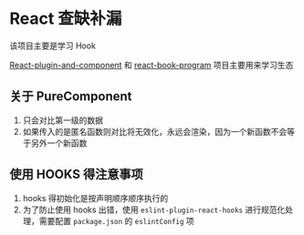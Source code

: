 # React 查缺补漏

该项目主要是学习 Hook

[React-plugin-and-component](https://github.com/KokoTa/React-plugin-and-component) 和 [react-book-program](https://github.com/KokoTa/react-book-program) 项目主要用来学习生态

## 关于 PureComponent

1. 只会对比第一级的数据
2. 如果传入的是匿名函数则对比将无效化，永远会渲染，因为一个新函数不会等于另外一个新函数

## 使用 HOOKS 得注意事项

1. hooks 得初始化是按声明顺序顺序执行的
2. 为了防止使用 hooks 出错，使用 `eslint-plugin-react-hooks` 进行规范化处理，需要配置 `package.json` 的 `eslintConfig` 项
